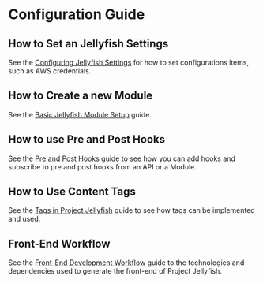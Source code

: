 Configuration Guide
===================

## How to Set an Jellyfish Settings

See the [Configuring Jellyfish Settings](how-tos/jellyfish-settings.md) for how to set configurations items, such as 
AWS credentials.


## How to Create a new Module

See the [Basic Jellyfish Module Setup](module-creation/basic_setup.md) guide.


## How to use Pre and Post Hooks
     
See the [Pre and Post Hooks](module-creation/pre_and_post_hooks.md) guide to see how you can add hooks and subscribe 
to pre and post hooks from an API or a Module.


## How to Use Content Tags

See the [Tags in Project Jellyfish](developer-guides/tags_in_project_Jellyfish.md) guide to see how tags can be 
implemented and used.


## Front-End Workflow

See the [Front-End Development Workflow](developer-guides/front_end_development_workflow.md) guide to the technologies 
and dependencies used to generate the front-end of Project Jellyfish.




